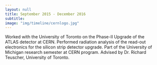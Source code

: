 ```yaml
---
layout: null
title: September 2015 - December 2016
subtitle:
image: "img/timeline/cernlogo.jpg"
---
```

Worked with the University of Toronto on the Phase-II Upgrade of the ATLAS detector at CERN. Performed radiation analysis of the read-out electronics for the silicon strip detector upgrade. Part of the University of Michigan research semester at CERN program. Advised by Dr. Richard Teuscher, University of Toronto.
